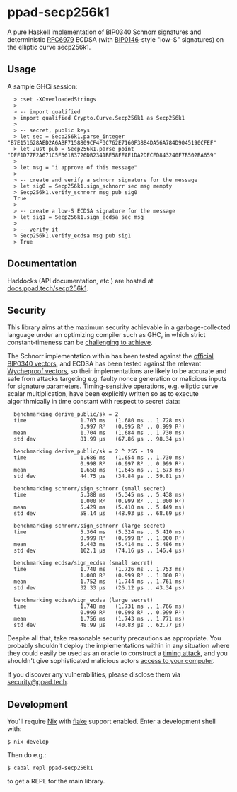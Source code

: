 # ppad-secp256k1

A pure Haskell implementation of [BIP0340][bp340] Schnorr signatures
and deterministic [RFC6979][r6979] ECDSA (with [BIP0146][bp146]-style
"low-S" signatures) on the elliptic curve secp256k1.

## Usage

A sample GHCi session:

```
  > :set -XOverloadedStrings
  >
  > -- import qualified
  > import qualified Crypto.Curve.Secp256k1 as Secp256k1
  >
  > -- secret, public keys
  > let sec = Secp256k1.parse_integer "B7E151628AED2A6ABF7158809CF4F3C762E7160F38B4DA56A784D9045190CFEF"
  > let Just pub = Secp256k1.parse_point "DFF1D77F2A671C5F36183726DB2341BE58FEAE1DA2DECED843240F7B502BA659"
  >
  > let msg = "i approve of this message"
  >
  > -- create and verify a schnorr signature for the message
  > let sig0 = Secp256k1.sign_schnorr sec msg mempty
  > Secp256k1.verify_schnorr msg pub sig0
  True
  >
  > -- create a low-S ECDSA signature for the message
  > let sig1 = Secp256k1.sign_ecdsa sec msg
  >
  > -- verify it
  > Secp256k1.verify_ecdsa msg pub sig1
  > True
```

## Documentation

Haddocks (API documentation, etc.) are hosted at
[docs.ppad.tech/secp256k1][hadoc].

## Security

This library aims at the maximum security achievable in a
garbage-collected language under an optimizing compiler such as GHC, in
which strict constant-timeness can be [challenging to achieve][const].

The Schnorr implementation within has been tested against the [official
BIP0340 vectors][ut340], and ECDSA has been tested against the relevant
[Wycheproof vectors][wyche], so their implementations are likely to be
accurate and safe from attacks targeting e.g. faulty nonce generation or
malicious inputs for signature parameters. Timing-sensitive operations,
e.g. elliptic curve scalar multiplication, have been explicitly written
so as to execute algorithmically in time constant with respect to secret
data:

```
  benchmarking derive_public/sk = 2
  time                 1.703 ms   (1.680 ms .. 1.728 ms)
                       0.997 R²   (0.995 R² .. 0.999 R²)
  mean                 1.704 ms   (1.684 ms .. 1.730 ms)
  std dev              81.99 μs   (67.86 μs .. 98.34 μs)

  benchmarking derive_public/sk = 2 ^ 255 - 19
  time                 1.686 ms   (1.654 ms .. 1.730 ms)
                       0.998 R²   (0.997 R² .. 0.999 R²)
  mean                 1.658 ms   (1.645 ms .. 1.673 ms)
  std dev              44.75 μs   (34.84 μs .. 59.81 μs)

  benchmarking schnorr/sign_schnorr (small secret)
  time                 5.388 ms   (5.345 ms .. 5.438 ms)
                       1.000 R²   (0.999 R² .. 1.000 R²)
  mean                 5.429 ms   (5.410 ms .. 5.449 ms)
  std dev              58.14 μs   (48.93 μs .. 68.69 μs)

  benchmarking schnorr/sign_schnorr (large secret)
  time                 5.364 ms   (5.324 ms .. 5.410 ms)
                       0.999 R²   (0.999 R² .. 1.000 R²)
  mean                 5.443 ms   (5.414 ms .. 5.486 ms)
  std dev              102.1 μs   (74.16 μs .. 146.4 μs)

  benchmarking ecdsa/sign_ecdsa (small secret)
  time                 1.740 ms   (1.726 ms .. 1.753 ms)
                       1.000 R²   (0.999 R² .. 1.000 R²)
  mean                 1.752 ms   (1.744 ms .. 1.761 ms)
  std dev              32.33 μs   (26.12 μs .. 43.34 μs)

  benchmarking ecdsa/sign_ecdsa (large secret)
  time                 1.748 ms   (1.731 ms .. 1.766 ms)
                       0.999 R²   (0.998 R² .. 0.999 R²)
  mean                 1.756 ms   (1.743 ms .. 1.771 ms)
  std dev              48.99 μs   (40.83 μs .. 62.77 μs)
```

Despite all that, take reasonable security precautions as appropriate.
You probably shouldn't deploy the implementations within in any
situation where they could easily be used as an oracle to construct a
[timing attack][timea], and you shouldn't give sophisticated malicious
actors [access to your computer][flurl].

If you discover any vulnerabilities, please disclose them via
security@ppad.tech.

## Development

You'll require [Nix][nixos] with [flake][flake] support enabled. Enter a
development shell with:

```
$ nix develop
```

Then do e.g.:

```
$ cabal repl ppad-secp256k1
```

to get a REPL for the main library.

[bp340]: https://github.com/bitcoin/bips/blob/master/bip-0340.mediawiki
[ut340]: https://github.com/bitcoin/bips/blob/master/bip-0340/test-vectors.csv
[bp146]: https://github.com/bitcoin/bips/blob/master/bip-0146.mediawiki
[r6979]: https://www.rfc-editor.org/rfc/rfc6979
[nixos]: https://nixos.org/
[flake]: https://nixos.org/manual/nix/unstable/command-ref/new-cli/nix3-flake.html
[hadoc]: https://docs.ppad.tech/secp256k1
[wyche]: https://github.com/C2SP/wycheproof
[timea]: https://en.wikipedia.org/wiki/Timing_attack
[flurl]: https://eprint.iacr.org/2014/140.pdf
[const]: https://www.chosenplaintext.ca/articles/beginners-guide-constant-time-cryptography.html

